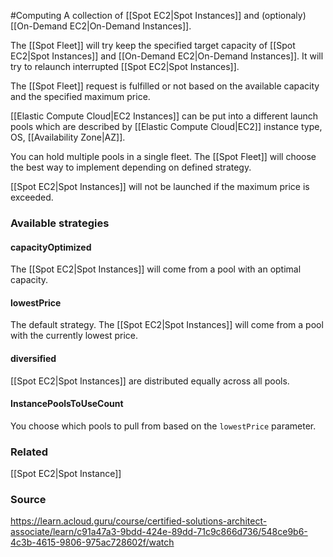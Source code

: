 #Computing 
A collection of [[Spot EC2|Spot Instances]] and (optionaly) [[On-Demand EC2|On-Demand Instances]].

The [[Spot Fleet]] will try keep the specified target capacity of [[Spot EC2|Spot Instances]] and [[On-Demand EC2|On-Demand Instances]]. It will try to relaunch interrupted [[Spot EC2|Spot Instances]].

The [[Spot Fleet]] request is fulfilled or not based on the available capacity and the specified maximum price.

[[Elastic Compute Cloud|EC2 Instances]] can be put into a different launch pools which are described by [[Elastic Compute Cloud|EC2]] instance type, OS, [[Availability Zone|AZ]].

You can hold multiple pools in a single fleet. The [[Spot Fleet]] will choose the best way to implement depending on defined strategy.

[[Spot EC2|Spot Instances]] will not be launched if the maximum price is exceeded.
### Available strategies
#### capacityOptimized
The [[Spot EC2|Spot Instances]] will come from a pool with an optimal capacity.
#### lowestPrice
The default strategy.
The [[Spot EC2|Spot Instances]] will come from a pool with the currently lowest price.
#### diversified
[[Spot EC2|Spot Instances]] are distributed equally across all pools.
#### InstancePoolsToUseCount
You choose which pools to pull from based on the `lowestPrice` parameter.

### Related
[[Spot EC2|Spot Instance]]
### Source
https://learn.acloud.guru/course/certified-solutions-architect-associate/learn/c91a47a3-9bdd-424e-89dd-71c9c866d736/548ce9b6-4c3b-4615-9806-975ac728602f/watch
